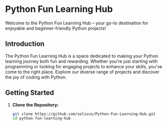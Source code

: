# Python Fun Learning Hub

Welcome to the Python Fun Learning Hub – your go-to destination for enjoyable and beginner-friendly Python projects!

## Introduction

The Python Fun Learning Hub is a space dedicated to making your Python learning journey both fun and rewarding. Whether you're just starting with programming or looking for engaging projects to enhance your skills, you've come to the right place. Explore our diverse range of projects and discover the joy of coding with Python.

## Getting Started

1. **Clone the Repository:**
   ```bash
   git clone https://github.com/solivus/Python-Fun-Learning-Hub.git
   cd python-fun-learning-hub
